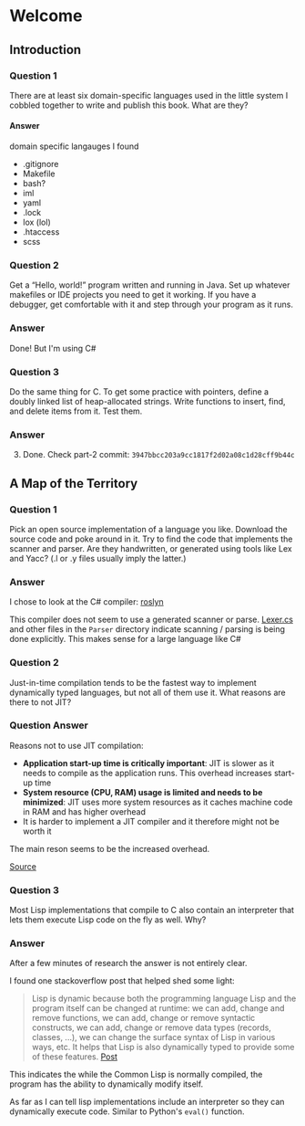 # Welcome

## Introduction

### Question 1

There are at least six domain-specific languages used in the little system 
I cobbled together to write and publish this book. What are they?

#### Answer

domain specific langauges I found

- .gitignore
- Makefile
- bash?
- iml 
- yaml
- .lock
- lox (lol)
- .htaccess
- scss

### Question 2

Get a “Hello, world!” program written and running in Java. Set up whatever makefiles or IDE projects you need to get it working. If you have a debugger, get comfortable with it and step through your program as it runs.

### Answer

Done! But I'm using C#


### Question 3 

Do the same thing for C. To get some practice with pointers, define a doubly linked list of heap-allocated strings. Write functions to insert, find, and delete items from it. Test them.

### Answer 

3. Done. Check part-2 commit: `3947bbcc203a9cc1817f2d02a08c1d28cff9b44c`


## A Map of the Territory

### Question 1 

Pick an open source implementation of a language you like. Download the source code and poke around in it. Try to find the code that implements the scanner and parser. Are they handwritten, or generated using tools like Lex and Yacc? (.l or .y files usually imply the latter.)

### Answer 

I chose to look at the C# compiler: [roslyn](https://github.com/dotnet/roslyn/tree/main/src/Compilers/CSharp/)

This compiler does not seem to use a generated scanner or parse. [Lexer.cs](https://github.com/dotnet/roslyn/blob/main/src/Compilers/CSharp/Portable/Parser/Lexer.cs) and other files in the `Parser` directory indicate scanning / parsing is being done explicitly. This makes sense for a large language like C#

### Question 2 

Just-in-time compilation tends to be the fastest way to implement dynamically typed languages, but not all of them use it. What reasons are there to not JIT?

### Question Answer

Reasons not to use JIT compilation:
- **Application start-up time is critically important**: JIT is slower as it needs to compile as the application runs. This overhead increases start-up time
- **System resource (CPU, RAM) usage is limited and needs to be minimized**: JIT uses more system resources as it caches machine code in RAM and has higher overhead 
- It is harder to implement a JIT compiler and it therefore might not be worth it

The main reson seems to be the increased overhead.

[Source](https://www.javacodegeeks.com/2023/09/just-in-time-jit-compilation-benefits-drawbacks-and-the-evolving-landscape.html)

### Question 3

Most Lisp implementations that compile to C also contain an interpreter that lets them execute Lisp code on the fly as well. Why?

### Answer 

After a few minutes of research the answer is not entirely clear.

I found one stackoverflow post that helped shed some light:

>Lisp is dynamic because both the programming language Lisp and the program itself can be changed at runtime: we can add, change and remove functions, we can add, change or remove syntactic constructs, we can add, change or remove data types (records, classes, ...), we can change the surface syntax of Lisp in various ways, etc. It helps that Lisp is also dynamically typed to provide some of these features.
[Post](https://stackoverflow.com/a/18357903/13646445)

This indicates the while the Common Lisp is normally compiled, the program has 
the ability to dynamically modify itself. 

As far as I can tell lisp implementations include an interpreter so they can 
dynamically execute code. Similar to Python's `eval()` function.







